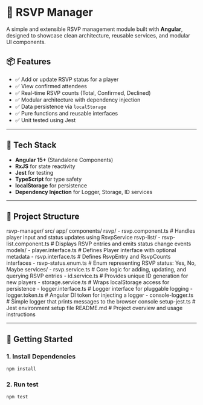 # 🎉 RSVP Manager

A simple and extensible RSVP management module built with **Angular**, designed to showcase clean architecture, reusable services, and modular UI components.

## 📦 Features

- ✅ Add or update RSVP status for a player
- ✅ View confirmed attendees
- ✅ Real-time RSVP counts (Total, Confirmed, Declined)
- ✅ Modular architecture with dependency injection
- ✅ Data persistence via `localStorage`
- ✅ Pure functions and reusable interfaces
- ✅ Unit tested using Jest

---

## 🧠 Tech Stack

- **Angular 15+** (Standalone Components)
- **RxJS** for state reactivity
- **Jest** for testing
- **TypeScript** for type safety
- **localStorage** for persistence
- **Dependency Injection** for Logger, Storage, ID services

---

## 🧩 Project Structure

rsvp-manager/
  src/
    app/
      components/
        rsvp/
          - rsvp.component.ts         # Handles player input and status updates using RsvpService
        rsvp-list/
          - rsvp-list.component.ts    # Displays RSVP entries and emits status change events
      models/
        - player.interface.ts         # Defines Player<T> interface with optional metadata
        - rsvp.interface.ts           # Defines RsvpEntry and RsvpCounts interfaces
        - rsvp-status.enum.ts         # Enum representing RSVP status: Yes, No, Maybe
      services/
        - rsvp.service.ts             # Core logic for adding, updating, and querying RSVP entries
        - id.service.ts               # Provides unique ID generation for new players
        - storage.service.ts          # Wraps localStorage access for persistence
        - logger.interface.ts         # Logger interface for pluggable logging
        - logger.token.ts             # Angular DI token for injecting a logger
        - console-logger.ts           # Simple logger that prints messages to the browser console
  setup-jest.ts                       # Jest environment setup file
  README.md                           # Project overview and usage instructions


---

## 🚀 Getting Started

### 1. Install Dependencies

```bash
npm install
```

### 2. Run test

```bash
npm test